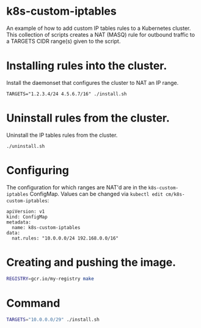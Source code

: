 # k8s-custom-iptables

An example of how to add custom IP tables rules to a Kubernetes cluster.
This collection of scripts creates a NAT (MASQ) rule for outbound traffic
to a TARGETS CIDR range(s) given to the script.

# Installing rules into the cluster.

Install the daemonset that configures the cluster to NAT an IP range.

```
TARGETS="1.2.3.4/24 4.5.6.7/16" ./install.sh
```

# Uninstall rules from the cluster.

Uninstall the IP tables rules from the cluster.

```
./uninstall.sh
```

# Configuring
The configuration for which ranges are NAT'd are in the `k8s-custom-iptables` ConfigMap.
Values can be changed via `kubectl edit cm/k8s-custom-iptables`:

```
apiVersion: v1
kind: ConfigMap
metadata:
  name: k8s-custom-iptables
data:
  nat.rules: "10.0.0.0/24 192.168.0.0/16"
```

# Creating and pushing the image.

```sh
REGISTRY=gcr.io/my-registry make
```


# Command

```sh
TARGETS="10.0.0.0/29" ./install.sh
```
